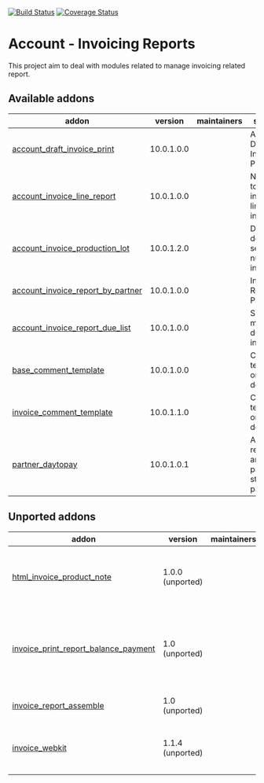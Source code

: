 [![Build Status](https://travis-ci.org/OCA/account-invoice-reporting.svg?branch=10.0)](https://travis-ci.org/OCA/account-invoice-reporting)
[![Coverage Status](https://coveralls.io/repos/OCA/account-invoice-reporting/badge.png?branch=10.0)](https://coveralls.io/r/OCA/account-invoice-reporting?branch=10.0)

Account - Invoicing Reports
===========================

This project aim to deal with modules related to manage invoicing related report.

[//]: # (addons)

Available addons
----------------
addon | version | maintainers | summary
--- | --- | --- | ---
[account_draft_invoice_print](account_draft_invoice_print/) | 10.0.1.0.0 |  | Account Draft Invoice Print
[account_invoice_line_report](account_invoice_line_report/) | 10.0.1.0.0 |  | New views to manage invoice lines information
[account_invoice_production_lot](account_invoice_production_lot/) | 10.0.1.2.0 |  | Display delivered serial numbers in invoice
[account_invoice_report_by_partner](account_invoice_report_by_partner/) | 10.0.1.0.0 |  | Invoice Report by Partner
[account_invoice_report_due_list](account_invoice_report_due_list/) | 10.0.1.0.0 |  | Show multiple due data in invoice
[base_comment_template](base_comment_template/) | 10.0.1.0.0 |  | Comments templates on documents
[invoice_comment_template](invoice_comment_template/) | 10.0.1.1.0 |  | Comments templates on invoice documents
[partner_daytopay](partner_daytopay/) | 10.0.1.0.1 |  | Adds receivables and payables statistics to partners


Unported addons
---------------
addon | version | maintainers | summary
--- | --- | --- | ---
[html_invoice_product_note](html_invoice_product_note/) | 1.0.0 (unported) |  | HTML note in product reported in invoice report
[invoice_print_report_balance_payment](invoice_print_report_balance_payment/) | 1.0 (unported) |  | Prints invoices with balance payments (and other things)
[invoice_report_assemble](invoice_report_assemble/) | 1.0 (unported) |  | Assemble invoice report
[invoice_webkit](invoice_webkit/) | 1.1.4 (unported) |  | Invoice Report using Webkit Library

[//]: # (end addons)
